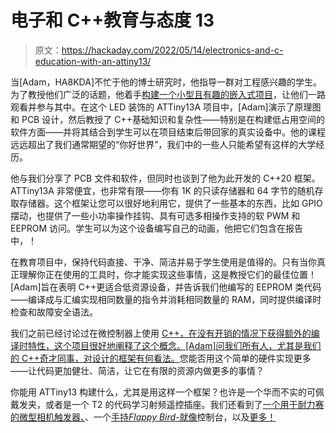 # 电子和 C++教育与态度 13

> 原文：<https://hackaday.com/2022/05/14/electronics-and-c-education-with-an-attiny13/>

当[Adam，HA8KDA]不忙于他的博士研究时，他指导一群对工程感兴趣的学生。为了教授他们广泛的话题，他着手[构建一个小型且有趣的嵌入式项目](https://github.com/kissadamfkut/mora_blinker)，让他们一路观看并参与其中。在这个 LED 装饰的 ATTiny13A 项目中，[Adam]演示了原理图和 PCB 设计，然后教授了 C++基础知识和复杂性——特别是在构建低占用空间的软件方面——并将其结合到学生可以在项目结束后带回家的真实设备中。他的课程远远超出了我们通常期望的“你好世界”，我们中的一些人只能希望有这样的大学经历。

他与我们分享了 PCB 文件和软件，但同时也谈到了他为此开发的 C++20 框架。ATTiny13A 非常便宜，也非常有限——你有 1K 的只读存储器和 64 字节的随机存取存储器。这个框架让您可以很好地利用它，提供了一些基本的东西，比如 GPIO 摆动，也提供了一些小功率操作挂钩、具有可选多相操作支持的软 PWM 和 EEPROM 访问。学生可以为这个设备编写自己的动画，他把它们包含在报告中，！

在教育项目中，保持代码直接、干净、简洁并易于学生使用是值得的。只有当你真正理解你正在使用的工具时，你才能实现这些事情，这是教授它们的最佳位置！[Adam]旨在表明 C++更适合低资源设备，并告诉我们他编写的 EEPROM 类代码——编译成与汇编实现相同数量的指令并消耗相同数量的 RAM，同时提供编译时检查和故障安全语法。

我们之前已经讨论过在微控制器上使用 [C++，在没有开销的情况下获得额外的编译时特性，这个项目很好地阐释了这个概念。[Adam]问我们所有人，尤其是我们的 C++奇才同事，对](https://hackaday.com/2017/05/05/using-modern-c-techniques-with-arduino/)[设计的框架有何看法。](https://github.com/kissadamfkut/mora_blinker/tree/main/sw)您能否用这个简单的硬件实现更多——让代码更加健壮、简洁，让它在有限的资源内做更多的事情？

你能用 ATTiny13 构建什么，尤其是用这样一个框架？也许是一个华而不实的可佩戴发夹，或者是一个 T2 的代码学习射频遥控插座。我们还看到了[一个用于耐力赛的微型相机触发器、](https://hackaday.com/2012/03/29/808-camera-hack-produces-a-time-lapse-tic-tac-box/)、一个[手持*Flappy Bird*-就像](https://hackaday.com/2011/06/26/attiny13-powered-handheld-helicopter-game/)控制台，以及[更多！](https://hackaday.com/tag/attiny13/)